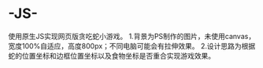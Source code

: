# -JS-
使用原生JS实现网页版贪吃蛇小游戏。
1.背景为PS制作的图片，未使用canvas，宽度100%自适应，高度800px；不同电脑可能会有拉伸效果。
2.设计思路为根据蛇的位置坐标和边框位置坐标以及食物坐标是否重合实现游戏效果。

